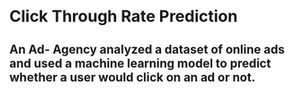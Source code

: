 # Click Through Rate Prediction

## An Ad- Agency analyzed a dataset of online ads and used a machine learning model to predict whether a user would click on an ad or not.
